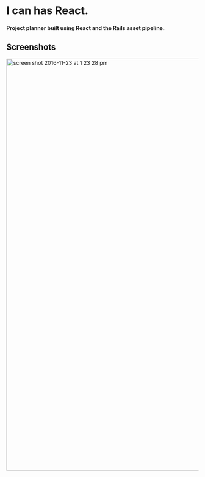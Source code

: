 # I can has React. 

#### Project planner built using React and the Rails asset pipeline. 

## Screenshots
<img width="1078" alt="screen shot 2016-11-23 at 1 23 28 pm" src="https://cloud.githubusercontent.com/assets/17089983/20577967/1af0e250-b182-11e6-8040-5154dafb89d0.png">
